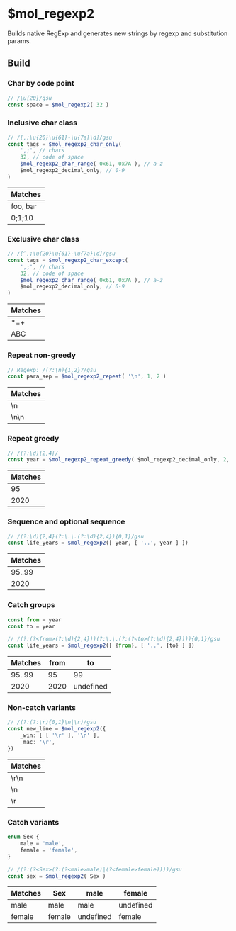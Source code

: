 # $mol_regexp2

Builds native RegExp and generates new strings by regexp and substitution params.

## Build

### Char by code point

```typescript
// /\u{20}/gsu
const space = $mol_regexp2( 32 )
```

### Inclusive char class

```typescript
// /[,;\u{20}\u{61}-\u{7a}\d]/gsu
const tags = $mol_regexp2_char_only(
	',;', // chars
	32, // code of space
	$mol_regexp2_char_range( 0x61, 0x7A ), // a-z
	$mol_regexp2_decimal_only, // 0-9
)
```

| Matches
|--------
| foo, bar
| 0;1;10

### Exclusive char class

```typescript
// /[^,;\u{20}\u{61}-\u{7a}\d]/gsu
const tags = $mol_regexp2_char_except(
	',;', // chars
	32, // code of space
	$mol_regexp2_char_range( 0x61, 0x7A ), // a-z
	$mol_regexp2_decimal_only, // 0-9
)
```

| Matches
|--------
| *=+
| ABC 

### Repeat non-greedy

```typescript
// Regexp: /(?:\n){1,2}?/gsu
const para_sep = $mol_regexp2_repeat( '\n', 1, 2 )
```

| Matches
|--------
| \n 
| \n\n 

### Repeat greedy

```typescript
// /(?:\d){2,4}/
const year = $mol_regexp2_repeat_greedy( $mol_regexp2_decimal_only, 2, 4 )
```

| Matches
|--------
| 95
| 2020 

### Sequence and optional sequence

```typescript
// /(?:\d){2,4}(?:\.\.(?:\d){2,4}){0,1}/gsu
const life_years = $mol_regexp2([ year, [ '..', year ] ])
```

| Matches
|--------
| 95..99 
| 2020 

### Catch groups

```typescript
const from = year
const to = year

// /(?:(?<from>(?:\d){2,4}))(?:\.\.(?:(?<to>(?:\d){2,4}))){0,1}/gsu
const life_years = $mol_regexp2([ {from}, [ '..', {to} ] ])
```

| Matches | from | to
|---------|------|----
| 95..99  | 95   | 99
| 2020    | 2020 | undefined

### Non-catch variants

```typescript
// /(?:(?:\r){0,1}\n|\r)/gsu
const new_line = $mol_regexp2({
	_win: [ [ '\r' ], '\n' ],
	_mac: '\r',
})
```

| Matches
|--------
| \r\n 
| \n
| \r

### Сatch variants

```typescript
enum Sex {
	male = 'male',
	female = 'female',
}

// /(?:(?<Sex>(?:(?<male>male)|(?<female>female))))/gsu
const sex = $mol_regexp2( Sex )
```

| Matches | Sex    | male      | female
|---------|--------|-----------|-------
| male    | male   | male      | undefined
| female  | female | undefined | female
